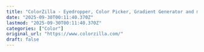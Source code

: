 ```yaml
---
title: "ColorZilla - Eyedropper, Color Picker, Gradient Generator and more"
date: "2025-09-30T00:11:40.370Z"
lastmod: "2025-09-30T00:11:40.370Z"
categories: ["Color"]
original_url: "https://www.colorzilla.com/"
draft: false
---
```

